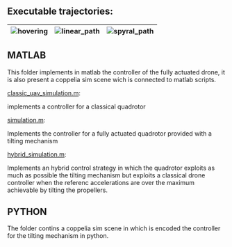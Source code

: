## Executable trajectories:
|![hovering](https://github.com/STaliani/Control-Problems-in-Robotics_projects/assets/85567829/8713a5ac-b500-447e-b7bd-fa949f887568)|![linear_path](https://github.com/STaliani/Control-Problems-in-Robotics_projects/assets/85567829/7d585dc5-cb6e-4234-b6b3-d31e1396e1a8)|![spyral_path](https://github.com/STaliani/Control-Problems-in-Robotics_projects/assets/85567829/1b7748ee-5d7d-427a-b3ee-3517e742396b)
|--|--|--|



## MATLAB 
This folder implements in matlab the controller of the fully actuated drone, it is also present a coppelia sim scene wich is connected to matlab scripts.

[classic_uav_simulation.m](https://github.com/STaliani/Control-Problems-in-Robotics_projects/blob/main/Modeling_and_control_of_multi-rotor_UAVs/code/matlab/classic_drone_system.m):

implements a controller for a classical quadrotor

[simulation.m](https://github.com/STaliani/Control-Problems-in-Robotics_projects/blob/main/Modeling_and_control_of_multi-rotor_UAVs/code/matlab/simulation.m):

Implements the controller for a fully actuated quadrotor provided with a tilting mechanism 

[hybrid_simulation.m](https://github.com/STaliani/Control-Problems-in-Robotics_projects/blob/main/Modeling_and_control_of_multi-rotor_UAVs/code/matlab/simulation.m):

Implements an hybrid control strategy in which the quadrotor exploits as much as possible the tilting mechanism but exploits a classical drone controller when the referenc accelerations are over the maximum achievable by tilting the propellers.

##  PYTHON
The folder contins a coppelia sim scene in which is encoded the controller for the tilting mechanism in python.
